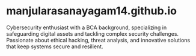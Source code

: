 # manjularasanayagam14.github.io
Cybersecurity enthusiast with a BCA background, specializing in safeguarding digital assets and tackling complex security challenges. Passionate about ethical hacking, threat analysis, and innovative solutions that keep systems secure and resilient.
